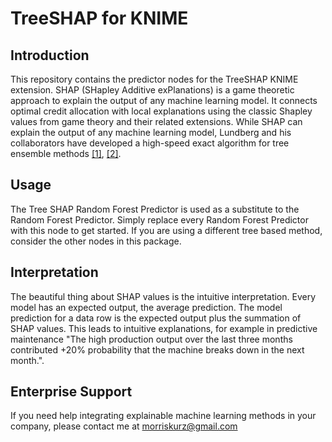 # TreeSHAP for KNIME

## Introduction
This repository contains the predictor nodes for the TreeSHAP KNIME extension. SHAP (SHapley Additive exPlanations) is a game 
        theoretic approach to explain the output of any machine 
        learning model. It connects optimal credit allocation with 
        local explanations using the classic Shapley values from 
        game theory and their related extensions. While SHAP can 
        explain the output of any machine learning model, 
        Lundberg and his collaborators have developed a high-speed 
        exact algorithm for tree ensemble methods <a href="https://github.com/slundberg/shap">[1]</a>, 
        <a href="https://proceedings.neurips.cc/paper/2017/hash/8a20a8621978632d76c43dfd28b67767-Abstract.html">[2]</a>.
		
## Usage 

The Tree SHAP Random Forest Predictor is used as a substitute to the
		Random Forest Predictor. Simply replace every Random Forest Predictor with this 
		node to get started. If you are using a different tree based method, consider the 
		other nodes in this package.

## Interpretation
The beautiful thing about SHAP values is the intuitive interpretation.
		Every model has an expected output, the average prediction. The model prediction 
		for a data row is the expected output plus the summation of SHAP values.
		This leads to intuitive explanations, for example in predictive maintenance 
		"The high production output over the last three months contributed +20% probability
		that the machine breaks down in the next month.".

## Enterprise Support
If you need help integrating explainable machine learning methods
		 in your company, please contact me at morriskurz@gmail.com